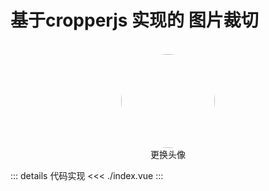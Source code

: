 # 基于cropperjs 实现的 图片裁切

<br>
<div class="croppers-container layout-pd">
		<el-card shadow="hover" header="cropper 图片裁剪">
			<el-alert
				title="感谢优秀的 `cropperjs`，项目地址：https://github.com/fengyuanchen/cropperjs"
				type="success"
				:closable="false"
				class="mb15"
			></el-alert>
			<div class="cropper-img-warp">
				<div class="mb15 mt15">
					<img class="cropper-img" :src="state.cropperImg" />
				</div>
				<el-button type="primary" size="default" @click="onCropperDialogOpen">
					更换头像
				</el-button>
			</div>
		</el-card>
		<Cropper ref="cropperDialogRef" />
</div>

<script setup>
import {ElCard,ElButton,ElAlert} from "element-plus"
import { defineAsyncComponent, ref, reactive } from 'vue';

// 引入组件
import  Cropper from "./index.vue"

// 定义变量内容
const cropperDialogRef = ref();
const state = reactive({
	cropperImg: 'https://img2.baidu.com/it/u=1978192862,2048448374&fm=253&fmt=auto&app=138&f=JPEG?w=504&h=500',
});

// 打开裁剪弹窗
const onCropperDialogOpen = () => {
	cropperDialogRef.value.openDialog(state.cropperImg);
};

</script>

<style scoped lang="scss">
.croppers-container {
	.cropper-img-warp {
		text-align: center;
		.cropper-img {
			margin: auto;
			width: 150px;
			height: 150px;
			border-radius: 100%;
		}
	}
}
</style>



::: details 代码实现
<<< ./index.vue
:::





